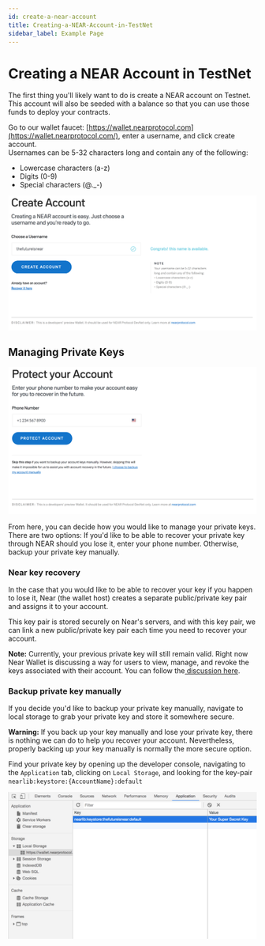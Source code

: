 ```yaml
---
id: create-a-near-account
title: Creating-a-NEAR-Account-in-TestNet
sidebar_label: Example Page
---
```


# Creating a NEAR Account in TestNet

The first thing you'll likely want to do is create a NEAR account on Testnet. This account will also be seeded with a balance so that you can use those funds to deploy your contracts.

Go to our wallet faucet: [https://wallet.nearprotocol.com](https://wallet.nearprotocol.com/), enter a username, and click create account.  
Usernames can be 5-32 characters long and contain any of the following:

* Lowercase characters \(a-z\) 
* Digits \(0-9\) 
* Special characters \(@.\_-\)

![Step 1: Create Account](../.gitbook/assets/image-3.png)

## Managing Private Keys

![Step 2: Decide how you want to back up your private keys](../.gitbook/assets/image%20%281%29.png)

From here, you can decide how you would like to manage your private keys. There are two options: If you'd like to be able to recover your private key through NEAR should you lose it, enter your phone number. Otherwise, backup your private key manually. 

### Near key recovery

In the case that you would like to be able to recover your key if you happen to lose it, Near \(the wallet host\) creates a separate public/private key pair and assigns it to your account.

This key pair is stored securely on Near's servers, and with this key pair, we can link a new public/private key pair each time you need to recover your account. 

**Note:** Currently, your previous private key will still remain valid. Right now Near Wallet is discussing a way for users to view, manage, and revoke the keys associated with their account. You can follow the[ discussion here](https://github.com/nearprotocol/near-wallet/issues/119).

### Backup private key manually

If you decide you'd like to backup your private key manually, navigate to local storage to grab your private key and store it somewhere secure.

**Warning:** If you back up your key manually and lose your private key, there is nothing we can do to help you recover your account. Nevertheless, properly backing up your key manually is normally the more secure option.

Find your private key by opening up the developer console, navigating to the `Application` tab, clicking on `Local Storage`, and looking for the key-pair `nearlib:keystore:{AccountName}:default`

![](../.gitbook/assets/image-5.png)

